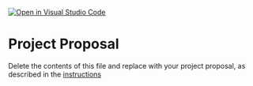 [![Open in Visual Studio Code](https://classroom.github.com/assets/open-in-vscode-c66648af7eb3fe8bc4f294546bfd86ef473780cde1dea487d3c4ff354943c9ae.svg)](https://classroom.github.com/online_ide?assignment_repo_id=8454002&assignment_repo_type=AssignmentRepo)
# Project Proposal
Delete the contents of this file and replace with your project proposal, as described in the [instructions](./instructions.md)